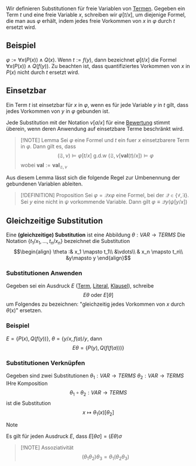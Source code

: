 Wir definieren Substitutionen für freie Variablen von [Termen](Term.md). Gegeben ein Term $t$ und eine freie Variable $x$, schreiben wir $\varphi[t/x]$, um diejenige Formel, die man aus $\varphi$ erhält, indem jedes freie Vorkommen von $x$ in $\varphi$ durch $t$ ersetzt wird. 


## Beispiel

$\varphi := \forall x(P(x)) \land Q(x)$. Wenn $t:= f(y)$, dann bezeichnet $\varphi[t/x]$ die Formel $\forall x(P(x)) \land Q(f(y))$. Zu beachten ist, dass quantifiziertes Vorkommen von $x$ in $P(x)$ nicht durch $t$ ersetzt wird.

## Einsetzbar

Ein Term $t$ ist einsetzbar für $x$  in $\varphi$, wenn es für jede Variable $y$ in $t$ gilt, dass jedes Vorkommen von $y$ in $\varphi$ gebunden ist.

Jede Substitution mit der Notation $\nu[a/x]$ für eine [Bewertung](Logik%20und%20Semantik%20von%20Programiersprachen/Bewertung.md) stimmt überein, wenn deren Anwendung auf einsetzbare Terme beschränkt wird.

>[!NOTE] Lemma
>Sei $\varphi$ eine Formel und $t$ ein fuer $x$ einsetzbarere Term in $\varphi$. Dann gilt es, dass 
>$$(\mathfrak S, \nu) \vDash \varphi[t/x] \text{ g.d.w } (\mathfrak S, \nu[\textbf{val}(t)/x])\vDash \varphi$$
>wobei $\textbf{val} := \textbf{val}_{\mathfrak S, \nu}$

Aus diesem Lemma lässt sich die folgende Regel zur Umbenennung der gebundenen Variablen ableiten.

>[!DEFINITION] Proposition
>Sei $\varphi = \mathcal Q x\varphi$  eine Formel, bei der $\mathcal Q \in \lbrace \forall, \exists\rbrace$. Sei $y$ eine nicht in $\psi$ vorkommende Variable. Dann gilt $\varphi \equiv \mathcal Qy(\psi[y/x])$


## Gleichzeitige Substitution

Eine __(gleichzeitige) Substitution__ ist eine Abbildung $\theta: VAR \to TERMS$
Die Notation $\lbrace t_1 / x_1, \dots, t_n / x_n\rbrace$ bezeichnet die Substitution 
$$\begin{align}
\theta :& x_1 \mapsto t_1\\
&\vdots\\
& x_n \mapsto t_n\\
&y\mapsto y
\end{align}$$

### Substitutionen Anwenden

Gegeben sei ein Ausdruck $E$ ([Term](Term.md), [Literal](Literal.md), [Klausel](Klausel.md)), schreibe 
$$E\theta \text{ oder } E[\theta]$$
um Folgendes zu bezeichnen: "gleichzeitig jedes Vorkommen von $x$ durch $\theta$(x)" ersetzen.

### Beispiel

$E = \lbrace P(x), Q(f(y)) \rbrace$, $\theta = \lbrace y/x, f(a)/y$, dann
$$E\theta = \lbrace P(y), Q(f(f(a))) \rbrace$$


### Substitutionen Verknüpfen

Gegeben sind zwei Substitutionen 
$\theta_1: VAR \to TERMS$ $\theta_2: VAR \to TERMS$
IHre Komposition
$$\theta_1 \circ \theta_2: VAR \to TERMS$$
ist die Substitution 
$$x\mapsto\theta_1(x)[\theta_2]$$

>[!NOTE]
>Es gilt für jeden Ausdruck $E$, dass $E[\theta\sigma] = (E\theta)\sigma$

>[!NOTE] Assoziativität
>$$(\theta_1\theta_2)\theta_3 = \theta_1(\theta_2\theta_3)$$

